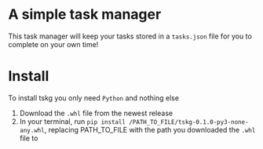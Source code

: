 # A simple task manager
This task manager will keep your tasks stored in a ``tasks.json`` file for you to complete on your own time!

# Install
To install tskg you only need ``Python`` and nothing else
1. Download the ``.whl`` file from the newest release
2. In your terminal, run ``pip install /PATH_TO_FILE/tskg-0.1.0-py3-none-any.whl``, replacing PATH_TO_FILE with the path you downloaded the ``.whl`` file to
